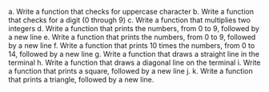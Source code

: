 a. Write a function that checks for uppercase character
b. Write a function that checks for a digit (0 through 9)
c. Write a function that multiplies two integers
d. Write a function that prints the numbers, from 0 to 9, followed by a new line
e. Write a function that prints the numbers, from 0 to 9, followed by a new line
f. Write a function that prints 10 times the numbers, from 0 to 14, followed by a new line
g. Write a function that draws a straight line in the terminal
h. Write a function that draws a diagonal line on the terminal
i. Write a function that prints a square, followed by a new line
j.
k. Write a function that prints a triangle, followed by a new line.
